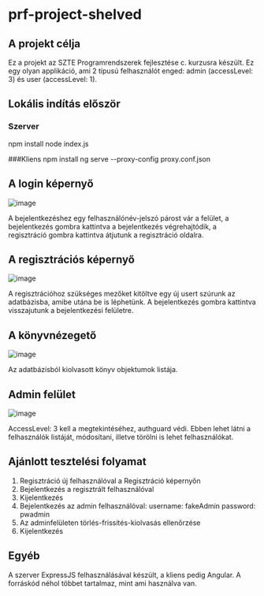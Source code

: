 # prf-project-shelved
## A projekt célja
Ez a projekt az SZTE Programrendszerek fejlesztése c. kurzusra készült. Ez egy olyan applikáció, ami 2 típusú felhasználót enged: admin (accessLevel: 3) és user (accessLevel: 1).

## Lokális indítás először
### Szerver
npm install
node index.js

###Kliens
npm install
ng serve --proxy-config proxy.conf.json

## A login képernyő

![image](https://user-images.githubusercontent.com/104270141/236694241-24da7ed1-299d-4850-8cfa-e2b360b13071.png)

A bejelentkezéshez egy felhasználónév-jelszó párost vár a felület, a bejelentkezés gombra kattintva a bejelentkezés végrehajtódik, a regisztráció gombra kattintva átjutunk a regisztráció oldalra.

## A regisztrációs képernyő

![image](https://user-images.githubusercontent.com/104270141/236694263-ca73c86a-6453-4a12-ae59-3a0b4f798051.png)

A regisztrációhoz szükséges mezőket kitöltve egy új usert szúrunk az adatbázisba, amibe utána be is léphetünk. A bejelentkezés gombra kattintva visszajutunk a bejelentkezési felületre.

## A könyvnézegető

![image](https://user-images.githubusercontent.com/104270141/236694288-f2b01dd9-53c7-4b4f-8296-89f33682967a.png)

Az adatbázisból kiolvasott könyv objektumok listája.

## Admin felület

![image](https://user-images.githubusercontent.com/104270141/236694316-73b702e5-a860-402f-b515-22c1000faaca.png)

AccessLevel: 3 kell a megtekintéséhez, authguard védi. Ebben lehet látni a felhasználók listáját, módosítani, illetve törölni is lehet felhasználókat.

## Ajánlott tesztelési folyamat

1. Regisztráció új felhasználóval a Regisztráció képernyőn
2. Bejelentkezés a regisztrált felhasználóval
3. Kijelentkezés
4. Bejelentkezés az admin felhasználóval:
username: fakeAdmin
password: pwadmin
5. Az adminfelületen törlés-frissítés-kiolvasás ellenőrzése
6. Kijelentkezés

## Egyéb
A szerver ExpressJS felhasználásával készült, a kliens pedig Angular. A forráskód néhol többet tartalmaz, mint ami használva van.



